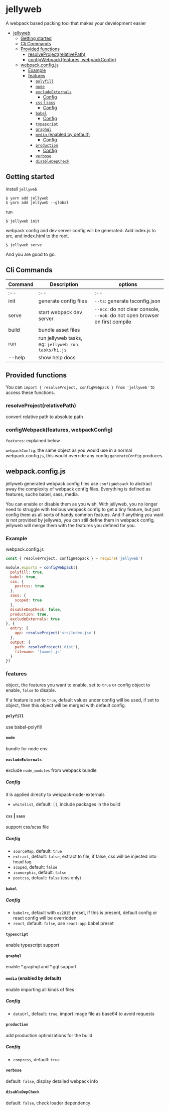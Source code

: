 # jellyweb

A webpack based packing tool that makes your development easier

<!-- TOC -->

- [jellyweb](#jellyweb)
  - [Getting started](#getting-started)
  - [Cli Commands](#cli-commands)
  - [Provided functions](#provided-functions)
    - [resolveProject(relativePath)](#resolveprojectrelativepath)
    - [configWebpack(features, webpackConfig)](#configwebpackfeatures-webpackconfig)
  - [webpack.config.js](#webpackconfigjs)
    - [Example](#example)
    - [features](#features)
      - [`polyfill`](#polyfill)
      - [`node`](#node)
      - [`excludeExternals`](#excludeexternals)
        - [Config](#config)
      - [`css` | `sass`](#css--sass)
        - [Config](#config-1)
      - [`babel`](#babel)
        - [Config](#config-2)
      - [`typescript`](#typescript)
      - [`graphql`](#graphql)
      - [`media` (enabled by default)](#media-enabled-by-default)
        - [Config](#config-3)
      - [`production`](#production)
        - [Config](#config-4)
      - [`verbose`](#verbose)
      - [`disableDepCheck`](#disabledepcheck)

<!-- /TOC -->

## Getting started

install `jellyweb`
```
$ yarn add jellyweb
$ yarn add jellyweb --global
```

run
```
$ jellyweb init
```

webpack config and dev server config will be generated.
Add index.js to src, and index.html to the root.

```
$ jellyweb serve
```
And you are good to go.

## Cli Commands

| Command | Description                                        | options                                                                      |
| ------- | -------------------------------------------------- | ---------------------------------------------------------------------------- |
| :--     | :--                                                | :--                                                                          |
| init    | generate config files                              | `--ts`: generate tsconfig.json                                               |
| serve   | start webpack dev server                           | `--ncc`: do not clear console, `--nob`: do not open browser on first compile |
| build   | bundle asset files                                 |                                                                              |
| run     | run jellyweb tasks, eg: `jellyweb run tasks/hi.js` |                                                                              |
| --help  | show help docs                                     |                                                                              |

## Provided functions

You can `import { resolveProject, configWebpack } from 'jellyweb'` to access these functions.

### resolveProject(relativePath)

convert relative path to absolute path

### configWebpack(features, webpackConfig)

`features`: explained below

`webpackConfig`: the same object as you would use in a normal webpack.config.js, this would override any config `generateConfig` produces.

## webpack.config.js

jellyweb generated webpack config files use `configWebpack` to abstract away the complexity of webpack config files. Everything is defined as features, suche babel, sass, media.

You can enable or disable them as you wish. With jellyweb, you no longer need to struggle with tedious webpack config to get a tiny feature, but just config them as all sorts of handy common featues. And if anything you want is not provided by jellyweb, you can still define them in webpack config, jellyweb will merge them with the features you defined for you.

### Example

webpack.config.js

```js
const { resolveProject, configWebpack } = require('jellyweb')

module.exports = configWebpack({
  polyfill: true,
  babel: true,
  css: {
    postcss: true
  },
  sass: {
    scoped: true
  },
  disableDepCheck: false,
  production: true,
  excludeExternals: true
}, {
  entry: {
    app: resolveProject('src/index.jsx')
  },
  output: {
    path: resolveProject('dist'),
    filename: '[name].js'
  }
})
```

### features

object, the features you want to enable, set to `true` or config object to enable, `false` to disable.

If a feature is set to `true`, default values under config will be used, if set to object, then this object will be merged with default config.

#### `polyfill`

use babel-polyfill

#### `node`

bundle for node env

#### `excludeExternals`

exclude `node_modules` from webpack bundle

##### Config

it is applied directly to webpack-node-externals

- `whitelist`, default: `[]`, include packages in the build

#### `css` | `sass`

support css/scss file

##### Config

- `sourceMap`, default: `true`
- `extract`, default: `false`, extract to file, if false, css will be injected into head tag
- `scoped`, default: `false`
- `isomorphic`, default: `false`
- `postcss`, default: `false` (css only)

#### `babel`

##### Config

- `babelrc`, default with `es2015` preset, if this is present, default config or react config will be overridden
- `react`, default: `false`, use `react-app` babel preset

#### `typescript`

enable typescript support

#### `graphql`

enable *.graphql and *.gql support

#### `media` (enabled by default)

enable importing all kinds of files

##### Config

- `dataUrl`, default: `true`, import image file as base64 to avoid requests

#### `production`

add production optimizations for the build

##### Config

- `compress`, default: `true`

#### `verbose`

default: `false`, display detailed webpack info

#### `disableDepCheck`

default: `false`, check loader dependency
